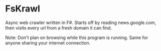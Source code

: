 # FsKrawl

Async web crawler written in F#. Starts off by reading news.google.com, then visits every url from a fresh domain it can find.

Note: Don't plan on browsing while this program is running. Same for anyone sharing your internet connection.
